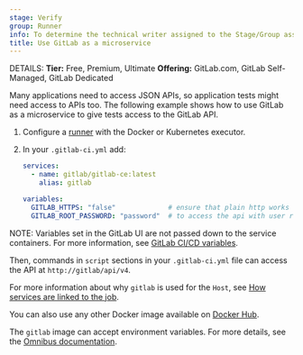 ```yaml
---
stage: Verify
group: Runner
info: To determine the technical writer assigned to the Stage/Group associated with this page, see https://handbook.gitlab.com/handbook/product/ux/technical-writing/#assignments
title: Use GitLab as a microservice
---
```


DETAILS:
**Tier:** Free, Premium, Ultimate
**Offering:** GitLab.com, GitLab Self-Managed, GitLab Dedicated

Many applications need to access JSON APIs, so application tests might need access
to APIs too. The following example shows how to use GitLab as a microservice to give
tests access to the GitLab API.

1. Configure a [runner](../runners/_index.md) with the Docker or Kubernetes executor.
1. In your `.gitlab-ci.yml` add:

   ```yaml
   services:
     - name: gitlab/gitlab-ce:latest
       alias: gitlab

   variables:
     GITLAB_HTTPS: "false"             # ensure that plain http works
     GITLAB_ROOT_PASSWORD: "password"  # to access the api with user root:password
   ```

NOTE:
Variables set in the GitLab UI are not passed down to the service containers.
For more information, see [GitLab CI/CD variables](../variables/_index.md).

Then, commands in `script` sections in your `.gitlab-ci.yml` file can access the API at `http://gitlab/api/v4`.

For more information about why `gitlab` is used for the `Host`, see
[How services are linked to the job](../docker/using_docker_images.md#extended-docker-configuration-options).

You can also use any other Docker image available on [Docker Hub](https://hub.docker.com/u/gitlab).

The `gitlab` image can accept environment variables. For more details,
see the [Omnibus documentation](../../install/_index.md).
